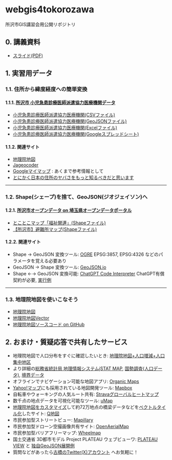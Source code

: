 # webgis4tokorozawa
所沢市GIS講習会用公開リポジトリ

## 0. 講義資料
 * [スライド(PDF)](https://speakerdeck.com/fullfull/20230815-suo-ze-shi-gisyan-xiu-hui-pei-bu-zi-liao)

## 1. 実習用データ

### 1.1. 住所から緯度経度への簡単変換
#### 1.1.1. [所沢市 小児急患診療医師派遣協力医療機関データ](https://www.city.tokorozawa.saitama.jp/iryo/kyukyugairainogoannai/syounikyuukansinryou.html)
 * [小児急患診療医師派遣協力医療機関(CSVファイル)](https://github.com/furuhashilab/webgis4tokorozawa/blob/main/data/%E5%B0%8F%E5%85%90%E6%80%A5%E6%82%A3%E8%A8%BA%E7%99%82%E5%8C%BB%E5%B8%AB%E6%B4%BE%E9%81%A3%E5%8D%94%E5%8A%9B%E5%8C%BB%E7%99%82%E6%A9%9F%E9%96%A2.csv)
 * [小児急患診療医師派遣協力医療機関(GeoJSONファイル)](https://github.com/furuhashilab/webgis4tokorozawa/blob/main/data/%E5%B0%8F%E5%85%90%E6%80%A5%E6%82%A3%E8%A8%BA%E7%99%82%E5%8C%BB%E5%B8%AB%E6%B4%BE%E9%81%A3%E5%8D%94%E5%8A%9B%E5%8C%BB%E7%99%82%E6%A9%9F%E9%96%A2.geojson)
 * [小児急患診療医師派遣協力医療機関(Excelファイル)](https://github.com/furuhashilab/webgis4tokorozawa/blob/main/data/%E5%B0%8F%E5%85%90%E6%80%A5%E6%82%A3%E8%A8%BA%E7%99%82%E5%8C%BB%E5%B8%AB%E6%B4%BE%E9%81%A3%E5%8D%94%E5%8A%9B%E5%8C%BB%E7%99%82%E6%A9%9F%E9%96%A2.geojson)
 * [小児急患診療医師派遣協力医療機関(Googleスプレッドシート)](https://docs.google.com/spreadsheets/d/1eVRpkVNpLuscOGn2nxXMwvPQVOPpe7jZJYcKKOTi-cY/edit?usp=sharing)

#### 1.1.2. 関連サイト
 * [地理院地図](https://maps.gsi.go.jp/)
 * [Jageocoder](https://jageocoder.info-proto.com/)
 * [Googleマイマップ](https://www.google.com/maps/d/u/0/) : あくまで参考情報として
 * [とにかく日本の住所のヤバさをもっと知るべきだと思います](https://note.com/inuro/n/n7ec7cf15cf9c)

---

### 1.2. Shape(シェープ)を捨て、GeoJSON(ジオジェイソン)へ
#### 1.2.1. [所沢市オープンデータ on 埼玉県オープンデータポータル](https://opendata.pref.saitama.lg.jp/data/organization/1828149d-1a58-4c42-90a9-18780d07ccb6?tags=%E4%BD%8F%E6%B0%91%E5%90%91%E3%81%91%E6%83%85%E5%A0%B1+%E6%9A%AE%E3%82%89%E3%81%97%E3%81%AE%E6%83%85%E5%A0%B1) 
 * [とことこマップ「福祉関連」(Shapeファイル)](https://opendata.pref.saitama.lg.jp/data/dataset/c12658b6-c75e-4c55-90d4-fb7a44776880/resource/34df5645-a227-48d2-8649-05c9c22c62d5/download/tokotokomapfukusikannren.zip)
 * [【所沢市】避難所マップ(Shapeファイル)](https://opendata.pref.saitama.lg.jp/data/dataset/eaec08b2-e2a2-4812-b7c1-b9f1ae3128e9/resource/9415b6f4-8017-4192-b5b1-8d0d92a87b29/download/hinanjyo20190320.zip)

#### 1.2.2. 関連サイト
 * Shape → GeoJSON 変換ツール: [OGRE](http://ogre.adc4gis.com/) EPSG:3857, EPSG:4326 などのパラメータを覚える必要あり
 * GeoJSON → Shape 変換ツール: [GeoJSON.io](https://geojson.io/) 
 * Shape ←→ GeoJSON 変換可能: [ChatGPT Code Interpreter](https://chat.openai.com/?model=gpt-4-code-interpreter) ChatGPT有償契約が必要, [実行例](https://github.com/furuhashilab/chatgpt4plateau/issues/33)

---

### 1.3. 地理院地図を使いこなそう
 * [地理院地図](https://maps.gsi.go.jp/)
 * [地理院地図Vector](https://maps.gsi.go.jp/vector/)
 * [地理院地図ソースコード on GitHub](https://github.com/gsi-cyberjapan/gsimaps)

## 2. おまけ・質疑応答で共有したサービス
 * 地理院地図で人口分布をすぐに確認したいとき: [地理院地図+人口増減+人口集中地区](https://maps.gsi.go.jp/#13/35.799300/139.478289/&base=pale&ls=pale%7Cred%7Cjinkodotai_jinko_sabun1995_2015%2C0.51%7Cdid2020%2C0.65&blend=100&disp=1011&lcd=red&vs=c1g1j0h0k0l0u0t0z0r0s0m0f1)
 * より詳細の[総務省統計局 地理情報システムjSTAT MAP](https://www.e-stat.go.jp/gis/gislp/), [国勢調査(人口データ)](https://www.e-stat.go.jp/gis/statmap-search?page=1&type=1&toukeiCode=00200521&toukeiYear=2020&aggregateUnit=A&serveyId=A002005212020&statsId=T001081), [境界データ](https://www.e-stat.go.jp/gis/statmap-search?type=2) 
 * オフラインでナビゲーション可能な地図アプリ: [Organic Maps](https://organicmaps.app/)
 * [Yahoo!マップ](https://map.yahoo.co.jp/?lat=35.79141&lon=139.42318&zoom=12&maptype=basic )にも採用されている地図開発ツール: [Mapbox](https://www.mapbox.jp/)
 * 自転車やウォーキングの人気ルート共有: [Stravaグローバルヒートマップ](https://www.strava.com/heatmap?hl=ja-JP#12.39/139.41082/35.77513/hot/all)
 * 数千点の地点データを可視化可能なツール: [uMap](https://umap.openstreetmap.fr/ja/)
 * [地理院地図をカスタマイズ](https://github.com/gsi-cyberjapan/gsimaps)して約72万地点の橋梁データなどを[ベクトルタイル化](https://github.com/gsi-cyberjapan/vector-tile-experiment)したサイト: [Q地図](https://maps.qchizu.xyz/#14/35.792893/139.461050/&base=std&ls=std%7Cmlit_road2019_bridge_01%7Cmlit_road2019_bridge_03&disp=111&lcd=mlit_road2019_bridge_03&vs=c1g1j0h0k0l0u0t0z0r0s0m0f1&d=m)
 * 市民参加型ストリートビュー: [Mapillary](https://www.mapillary.com/app/?location=Tokorozawa-Shi%2C+Japan&focus=photo&lat=35.782182390249&lng=139.44054844535&z=17&pKey=713759096881147&x=0.31533190723848137&y=0.6022423399830015&zoom=0)
 * 市民参加型ドローン空撮画像共有サイト: [OpenAerialMap](https://map.openaerialmap.org/#/139.43996787071228,35.78318032875332,16/square/133002112032122233/62a68fdc440da900061201b8?_k=nu2nvd)
 * 市民参加型バリアフリーマップ: [Wheelmap](https://wheelmap.org/) 
 * 国土交通省 3D都市モデル Project PLATEAU ウェブビューワ: [PLATEAU VIEW](https://www.mlit.go.jp/plateau/plateau-view-app/) と [独自GeoJSON展開例](https://plateauview.mlit.go.jp?share=01h7w63pj5rna3k649nagknvrg)
 * 質問などがあったら[古橋のTwitter(X)アカウント](https://twitter.com/mapconcierge) へお気軽に！
